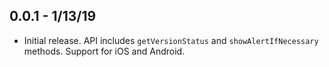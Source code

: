 ## 0.0.1 - 1/13/19

* Initial release. API includes `getVersionStatus` and `showAlertIfNecessary` methods. Support for iOS and Android.
